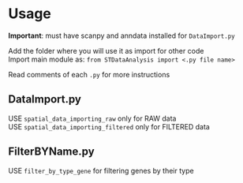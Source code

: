 # Usage

<b>Important</b>: must have scanpy and anndata installed for `DataImport.py`<p>
Add the folder where you will use it as import for other code<br>
Import main module as: `from STDataAnalysis import <.py file name>`<p>
Read comments of each `.py` for more instructions

## DataImport.py

USE `spatial_data_importing_raw` only for RAW data <br>
USE `spatial_data_importing_filtered` only for FILTERED data

## FilterBYName.py

USE `filter_by_type_gene` for filtering genes by their type